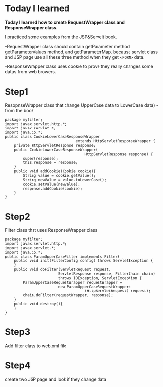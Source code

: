 Today I learned
===========

**Today I learned how to create RequestWrapper class and ResponseWrapper class.**

I practiced some examples from the JSP&Servelt book.


-RequestWrapper class should contain getParameter method, getParameterValues method, and getParameterMap.
because servlet class and JSP page use all these three method when they get ```<FORM>``` data.

-ResponseWrapper class uses cookie to prove they really changes some datas from web browers.


Step1
===========
ResopnseWrapper class that change UpperCase data to LowerCase data) -from the book
```
package myfilter;
import javax.servlet.http.*;
import javax.servlet.*;
import java.io.*;
public class CookieLowerCaseResponseWrapper
								extends HttpServletResponseWrapper {
	private HttpServletResponse response;
	public CookieLowerCaseResponseWrapper(
									HttpServletResponse response) {
		super(response);
		this.response = response;
	}
	public void addCookie(Cookie cookie){
		String value = cookie.getValue();
		String newValue = value.toLowerCase();
		cookie.setValue(newValue);
		response.addCookie(cookie);
	}
}
```

Step2
===========
Filter class that uses ResponseWrapper class
```
package myfilter;
import javax.servlet.http.*;
import javax.servlet.*;
import java.io.*;
public class ParamUpperCaseFilter implements Filter{
	public void init(FilterConfig config) throws ServletException {
	}
	public void doFilter(ServletRequest request,
						ServletResponse response, FilterChain chain)
						throws IOException, ServletException {
		ParamUpperCaseRequestWrapper requestWrapper = 
						new ParamUpperCaseRequestWrapper(
									(HttpServletRequest) request);
		chain.doFilter(requestWrapper, response);
	}
	public void destroy(){
	}
}
```

Step3
===========
Add filter class to web.xml file

Step4
===========
create two JSP page and look if they change data
